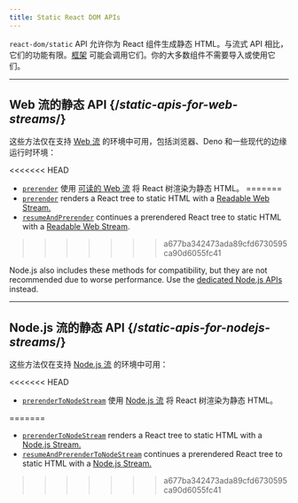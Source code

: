 ```yaml
---
title: Static React DOM APIs
---
```


<Intro>

`react-dom/static` API 允许你为 React 组件生成静态 HTML。与流式 API 相比，它们的功能有限。[框架](/learn/start-a-new-react-project#full-stack-frameworks) 可能会调用它们。你的大多数组件不需要导入或使用它们。

</Intro>

---

## Web 流的静态 API {/*static-apis-for-web-streams*/}

这些方法仅在支持 [Web 流](https://developer.mozilla.org/zh-CN/docs/Web/API/Streams_API) 的环境中可用，包括浏览器、Deno 和一些现代的边缘运行时环境：

<<<<<<< HEAD
* [`prerender`](/reference/react-dom/static/prerender) 使用 [可读的 Web 流](https://developer.mozilla.org/zh-CN/docs/Web/API/ReadableStream) 将 React 树渲染为静态 HTML。
=======
* [`prerender`](/reference/react-dom/static/prerender) renders a React tree to static HTML with a [Readable Web Stream.](https://developer.mozilla.org/en-US/docs/Web/API/ReadableStream)
* <ExperimentalBadge /> [`resumeAndPrerender`](/reference/react-dom/static/resumeAndPrerender) continues a prerendered React tree to static HTML with a [Readable Web Stream](https://developer.mozilla.org/en-US/docs/Web/API/ReadableStream).
>>>>>>> a677ba342473ada89cfd6730595ca90d6055fc41

Node.js also includes these methods for compatibility, but they are not recommended due to worse performance. Use the [dedicated Node.js APIs](#static-apis-for-nodejs-streams) instead.

---

## Node.js 流的静态 API {/*static-apis-for-nodejs-streams*/}

这些方法仅在支持 [Node.js 流](https://nodejs.org/api/stream.html) 的环境中可用：

<<<<<<< HEAD
* [`prerenderToNodeStream`](/reference/react-dom/static/prerenderToNodeStream) 使用 [Node.js 流](https://nodejs.org/api/stream.html) 将 React 树渲染为静态 HTML。

=======
* [`prerenderToNodeStream`](/reference/react-dom/static/prerenderToNodeStream) renders a React tree to static HTML with a [Node.js Stream.](https://nodejs.org/api/stream.html)
* <ExperimentalBadge /> [`resumeAndPrerenderToNodeStream`](/reference/react-dom/static/resumeAndPrerenderToNodeStream) continues a prerendered React tree to static HTML with a [Node.js Stream.](https://nodejs.org/api/stream.html)
>>>>>>> a677ba342473ada89cfd6730595ca90d6055fc41

